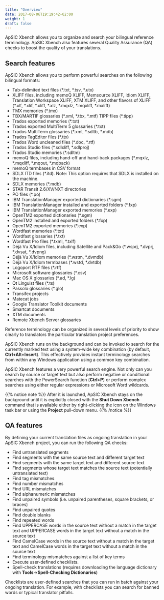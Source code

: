 ```yaml
---
title: "Overview"
date: 2017-08-06T19:19:42+02:00
weight: 1
draft: false
---
```

ApSIC Xbench allows you to organize and search your bilingual
reference terminology. ApSIC Xbench also features several Quality
Assurance (QA) checks to boost the quality of your translations.

## Search features

ApSIC Xbench allows you to perform powerful searches on the following
bilingual formats:

* Tab-delimited text files (*.txt, *.tsv, *.utx)
* XLIFF files, including memoQ XLIFF, Memsource XLIFF, Idiom
  XLIFF, Translation Workspace XLIFF, XTM XLIFF, and other
  flavors of XLIFF (*.xlf, *.xlif, *.xliff, *.xlz, *.mqxlz, *.mqxliff, *.mxliff)
* TMX memories (*.tmx)
* TBX/MARTIF glossaries (*.xml, *.tbx, *.mtf) TIPP files (\*.tipp)
* Trados exported memories (*.txt)
* Trados exported MultiTerm 5 glossaries (*.txt)
* Trados MultiTerm glossaries (*.xml, *.sdltb, *.mdb)
* Trados TagEditor files (*.ttx)
* Trados Word uncleaned files (*.doc, *.rtf)
* Trados Studio files (*.sdlxliff, *.sdlproj)
* Trados Studio memories (*.sdltm)
* memoQ files, including hand-off and hand-back packages (*.mqxlz,
*.mqxliff, *.mqout, *.mqback)
* memoQ termbases in CSV format
* SDLX ITD files (*.itd). Note: This option requires that SDLX is
  installed on the machine.
* SDLX memories (*.mdb)
* STAR Transit 2.6/XV/NXT directories
* PO files (*.po)
* IBM TranslationManager exported dictionaries (*.sgm)
* IBM TranslationManager installed and exported folders (*.fxp)
* IBM TranslationManager exported memories (*.exp)
* OpenTM2 exported dictionaries (*.sgm)
* OpenTM2 installed and exported folders (*.fxp)
* OpenTM2 exported memories (*.exp)
* Wordfast memories (*.txt)
* Wordfast glossaries (*.txt)
* Wordfast Pro files (*.txml, *.txlf)
* Déjà Vu X/Idiom files, including Satellite and Pack&Go (*.wsprj,
  *.dvprj, *.dvsat, *.dvpng)
* Déjà Vu X/Idiom memories (*.wstm, *.dvmdb)
* Déjà Vu X/Idiom termbases (*.wstd, *.dvtdb)
* Logoport RTF files (*.rtf)
* Microsoft software glossaries (*.csv)
* Mac OS X glossaries (*.ad, *.lg)
* Qt Linguist files (*.ts)
* Passolo glossaries (*.glo)
* Transifex projects
* Matecat jobs
* Google Translator Toolkit documents
* Smartcat documents
* XTM documents
* Remote Xbench Server glossaries

Reference terminology can be organized in several levels of priority to
show clearly to translators the particular translation project preferences.

ApSIC Xbench runs on the background and can be invoked to search for
the currently marked text using a system-wide key combination (by
default, **Ctrl+Alt+Insert**). This effectively provides instant terminology
searches from within any Windows application using a common key
combination.

ApSIC Xbench features a very powerful search engine. Not only can you
search by source or target text but also perform negative or conditional
searches with the PowerSearch function (**Ctrl+P**) or perform complex
searches using either regular expressions or Microsoft Word wildcards.

{{% notice note %}}
After it is launched, ApSIC Xbench stays on the background until it
is explicitly closed with the **Shut Down Xbench** command that is
available either by right-clicking the icon on the Windows task bar or
using the **Project** pull-down menu. 
{{% /notice %}}


## QA features

By defining your current translation files as ongoing translation in your
ApSIC Xbench project, you can run the following QA checks:

* Find untranslated segments
* Find segments with the same source text and different target text
* Find segments with the same target text and different source text
* Find segments whose target text matches the source text (potentially
untranslated text)
* Find tag mismatches
* Find number mismatches
* Find URL mismatches
* Find alphanumeric mismatches
* Find unpaired symbols (i.e. unpaired parentheses, square brackets, or
braces)
* Find unpaired quotes
* Find double blanks
* Find repeated words
* Find UPPERCASE words in the source text without a match in the
target text and UPPERCASE words in the target text without a match
in the source text
* Find CamelCase words in the source text without a match in the
target text and CamelCase words in the target text without a match in
the source text
* Find terminology mismatches against a list of key terms
* Execute user-defined checklists.
* Spell-check translations (requires downloading the language
dictionary with **Tools**->**Spell-Checking Dictionaries**)

Checklists are user-defined searches that you can run in batch against
your ongoing translation. For example, with checklists you can search for
banned words or typical translator pitfalls.
